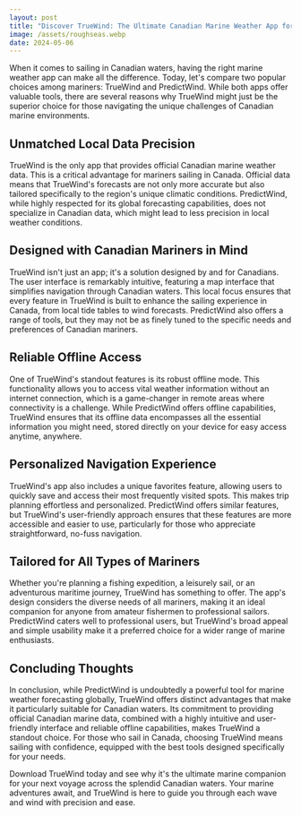 ```yaml
---
layout: post
title: "Discover TrueWind: The Ultimate Canadian Marine Weather App for Every Mariner" 
image: /assets/roughseas.webp
date: 2024-05-06
---
```


When it comes to sailing in Canadian waters, having the right marine weather app can make all the difference. Today, let's compare two popular choices among mariners: TrueWind and PredictWind. While both apps offer valuable tools, there are several reasons why TrueWind might just be the superior choice for those navigating the unique challenges of Canadian marine environments.

## Unmatched Local Data Precision
TrueWind is the only app that provides official Canadian marine weather data. This is a critical advantage for mariners sailing in Canada. Official data means that TrueWind's forecasts are not only more accurate but also tailored specifically to the region's unique climatic conditions. PredictWind, while highly respected for its global forecasting capabilities, does not specialize in Canadian data, which might lead to less precision in local weather conditions.

## Designed with Canadian Mariners in Mind
TrueWind isn't just an app; it's a solution designed by and for Canadians. The user interface is remarkably intuitive, featuring a map interface that simplifies navigation through Canadian waters. This local focus ensures that every feature in TrueWind is built to enhance the sailing experience in Canada, from local tide tables to wind forecasts. PredictWind also offers a range of tools, but they may not be as finely tuned to the specific needs and preferences of Canadian mariners.

## Reliable Offline Access
One of TrueWind's standout features is its robust offline mode. This functionality allows you to access vital weather information without an internet connection, which is a game-changer in remote areas where connectivity is a challenge. While PredictWind offers offline capabilities, TrueWind ensures that its offline data encompasses all the essential information you might need, stored directly on your device for easy access anytime, anywhere.

## Personalized Navigation Experience
TrueWind's app also includes a unique favorites feature, allowing users to quickly save and access their most frequently visited spots. This makes trip planning effortless and personalized. PredictWind offers similar features, but TrueWind's user-friendly approach ensures that these features are more accessible and easier to use, particularly for those who appreciate straightforward, no-fuss navigation.

## Tailored for All Types of Mariners
Whether you're planning a fishing expedition, a leisurely sail, or an adventurous maritime journey, TrueWind has something to offer. The app's design considers the diverse needs of all mariners, making it an ideal companion for anyone from amateur fishermen to professional sailors. PredictWind caters well to professional users, but TrueWind's broad appeal and simple usability make it a preferred choice for a wider range of marine enthusiasts.

## Concluding Thoughts
In conclusion, while PredictWind is undoubtedly a powerful tool for marine weather forecasting globally, TrueWind offers distinct advantages that make it particularly suitable for Canadian waters. Its commitment to providing official Canadian marine data, combined with a highly intuitive and user-friendly interface and reliable offline capabilities, makes TrueWind a standout choice. For those who sail in Canada, choosing TrueWind means sailing with confidence, equipped with the best tools designed specifically for your needs.

Download TrueWind today and see why it's the ultimate marine companion for your next voyage across the splendid Canadian waters. Your marine adventures await, and TrueWind is here to guide you through each wave and wind with precision and ease.